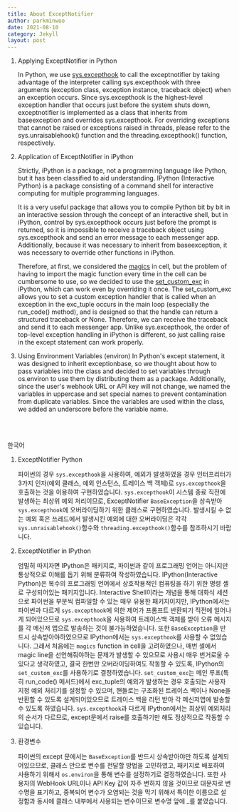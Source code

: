 ```yaml
---
title: About ExceptNotifier 
author: parkminwoo
date: 2021-08-10
category: Jekyll
layout: post
---
```


1. Applying ExceptNotifier in Python

    In Python, we use [sys.excepthook](https://docs.python.org/ko/3/library/sys.html#sys.excepthook) to call the exceptnotifier by taking advantage of the interpreter calling sys.excepthook with three arguments (exception class, exception instance, traceback object) when an exception occurs. Since sys.excepthook is the highest-level exception handler that occurs just before the system shuts down, exceptnotifier is implemented as a class that inherits from baseexception and overrides sys.excepthook. For overriding exceptions that cannot be raised or exceptions raised in threads, please refer to the sys.unraisablehook() function and the threading.excepthook() function, respectively.

2. Application of ExceptNotifier in iPython

    Strictly, iPython is a package, not a programming language like Python, but it has been classified to aid understanding.
    IPython (Interactive Python) is a package consisting of a command shell for interactive computing for multiple programming languages.

    It is a very useful package that allows you to compile Python bit by bit in an interactive session through the concept of an interactive shell, but in iPython, control by sys.excepthook occurs just before the prompt is returned, so it is impossible to receive a traceback object using sys.excepthook and send an error message to each messenger app. Additionally, because it was necessary to inherit from baseexception, it was necessary to override other functions in iPython.

    Therefore, at first, we considered the [magics](https://ipython.readthedocs.io/en/stable/interactive/magics.html) in cell, but the problem of having to import the magic function every time in the cell can be cumbersome to use, so we decided to use the [set_custom_exc](https://ipython.readthedocs.io/en/stable/api/generated/IPython.core.interactiveshell.html) in iPython, which can work even by overriding it once. The set_custom_exc allows you to set a custom exception handler that is called when an exception in the exc_tuple occurs in the main loop (especially the run_code() method), and is designed so that the handle can return a structured traceback or None. Therefore, we can receive the traceback and send it to each messenger app. Unlike sys.excepthook, the order of top-level exception handling in iPython is different, so just calling raise in the except statement can work properly.

3. Using Environment Variables (environ)
    In Python's except statement, it was designed to inherit exceptionbase, so we thought about how to pass variables into the class and decided to set variables through os.environ to use them by distributing them as a package. Additionally, since the user's webhook URL or API key will not change, we named the variables in uppercase and set special names to prevent contamination from duplicate variables. Since the variables are used within the class, we added an underscore before the variable name.

<br><br>

한국어

1. ExceptNotifier Python

    파이썬의 경우 `sys.excepthook`을 사용하여, 예외가 발생하였을 경우 인터프리터가 3가지 인자(예외 클래스, 예외 인스턴스, 트레이스 백 객체)로 `sys.excepthook`을 호출하는 것을 이용하여 구현하였습니다. `sys.excepthook`이 시스템 종료 직전에 발생하는 최상위 예외 처리이므로, ExceptNotifier `BaseException`을 상속받아 `sys.excepthook`에 오버라이딩하기 위한 클래스로 구현하였습니다. 발생시킬 수 없는 예외 혹은 쓰레드에서 발생시킨 예외에 대한 오버라이딩은 각각 `sys.unraisablehook()`함수와 `threading.excepthook()`함수를 참조하시기 바랍니다. 

2. ExceptNotifier in IPython

    엄밀히 따지자면 IPython은 패키지로, 파이썬과 같이 프로그래밍 언어는 아니지만 통상적으로 이해를 돕기 위해 분류하여 작성하였습니다.
    IPython(Interactive Python)은 복수의 프로그래밍 언어에서 상호작용적인 컴퓨팅을 하기 위한 명령 셸로 구성되어있는 패키지입니다.
    Interactive Shell이라는 개념을 통해 대화식 세션으로 파이썬을 부분씩 컴파일할 수 있는 매우 유용한 패키지이지만, IPython에서는 파이썬과 다르게 `sys.excepthook`에 의한 제어가 프롬프트 반환되기 직전에 일어나게 되어있으므로 `sys.excepthook`을 사용하여 트레이스백 객체를 받아 오류 메시지를 각 메신저 앱으로 발송하는 것이 불가능하였습니다. 또한 `BaseException`을 반드시 상속받아야하였으므로 IPython에서는 `sys.excepthook`를 사용할 수 없었습니다.
    그래서 처음에는 `magics` function in cell을 고려하였으나, 매번 셀에서 magic line을 선언해줘야하는 문제가 발생할 수 있으므로 사용시 매우 번거로울 수 있다고 생각하였고, 결국 한번만 오버라이딩하여도 작동할 수 있도록, IPython의 `set_custom_exc`를 사용하기로 결정하였습니다. `set_custom_exc`는 메인 루프(특히 run_code() 메서드)에서 exc_tuple의 예외가 발생하는 경우 호출되는 사용자 지정 예외 처리기를 설정할 수 있으며, 핸들로는 구조화된 트레이스 백이나 None을 반환할 수 있도록 설계되어있으므로 트레이스 백을 리턴 받아 각 메신저앱에 발송할 수 있도록 하였습니다. `sys.excepthook`과 다르게 IPython에서는 최상위 예외처리의 순서가 다르므로, except문에서 raise를 호출하기만 해도 정상적으로 작동할 수 있습니다.

3. 환경변수

    파이썬의 except 문에서는 `BaseException`를 반드시 상속받아야만 하도록 설계되어있으므로, 클래스 안으로 변수를 전달할 방법을 고민하였고, 패키지로 배포하여 사용하기 위해서 `os.environ`을 통해 변수를 설정하기로 결정하였습니다. 또한 사용자의 WebHook URL이나 API Key 값이 자주 변하지 않을 것이므로 대문자로 변수명을 표기하고, 중복되어 변수가 오염되는 것을 막기 위해서 특이한 이름으로 설정함과 동시에 클래스 내부에서 사용되는 변수이므로 변수명 앞에 _를 붙였습니다.